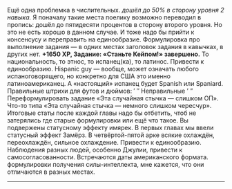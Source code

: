 Ещё одна проблемка в числительных.
<i>дошёл до 50% в сторону уровня 2 навыка.</i>
Я поначалу такие места поелику возможно переводил в пропись: дошёл до пятидесяти процентов в сторону второго уровня. Но это не есть хорошо в данном случае. И тоже надо бы прийти к консенсусу и переправить на единообразие.
<empty-line>
Формулировка про выполнение задания — в одних местах заголовок задания в кавычках, в других нет.
<b>+1650 XP, Задание: «Станьте Кейпом!» завершено.</b>
<empty-line>
То национальность, то этнос, то испанец(ка), то латинос. Привести к единообразию.
Hispanic guy — вообще, может означать любого испаноговорящего, но конкретно для США это именно латиноамериканец. А «настоящий» испанец будет Spanish или Spaniard.
<empty-line>
Правильные штрихи для футов и дюймов: ′ ″
Неправильные ’ ”
<empty-line>
Переформулировать задание «Эта случайная стычка — слишком ОП». Что-то типа «Эта случайная стычка — немного слишком чересчур».
<empty-line>
Итоговые статы после каждой главы надо бы отбетить, чтоб не затерялись где старые формулировки или ещё что такое.
Вы подвержены статусному эффекту имярек.
<empty-line>
В первых главах мы ввели статусный эффект Замёрз. В четвёртой-пятой арке всякие охлаждён, переохлаждён, сильное охлаждение. Привести к единообразию.
<empty-line>
Наблюдения разных людей, особенно Джулии, привести к самосогласованности.
<empty-line>
Встречаются даты американского формата.
<empty-line>
формулировки получения силы-интеллекта, мне кажется, что они отличаются в разных местах.
<empty-line>
<hr>
